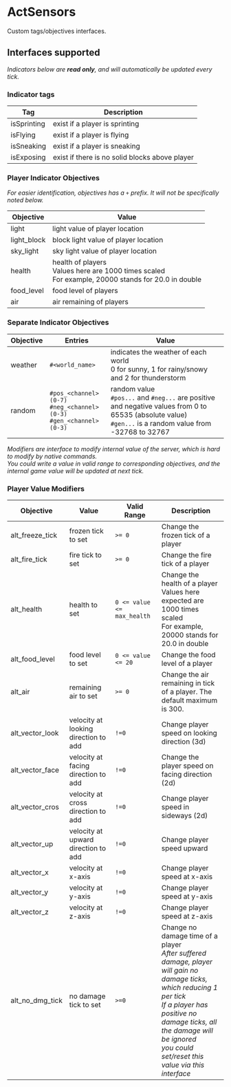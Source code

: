 # ActSensors

Custom tags/objectives interfaces.

## Interfaces supported

_Indicators below are **read only**, and will automatically be updated every tick._

### Indicator tags

| Tag         | Description                                    |
|-------------|------------------------------------------------|
| isSprinting | exist if a player is sprinting                 |
| isFlying    | exist if a player is flying                    |
| isSneaking  | exist if a player is sneaking                  |
| isExposing  | exist if there is no solid blocks above player |

### Player Indicator Objectives

_For easier identification, objectives has a `+` prefix. It will not be specifically noted below._

| Objective   | Value                                                                                                    |
|-------------|----------------------------------------------------------------------------------------------------------|
| light       | light value of player location                                                                           |
| light_block | block light value of player location                                                                     |
| sky_light   | sky light value of player location                                                                       |
| health      | health of players<br/>Values here are 1000 times scaled<br/>For example, 20000 stands for 20.0 in double |
| food_level  | food level of players                                                                                    |
| air         | air remaining of players                                                                                 | 

### Separate Indicator Objectives

| Objective | Entries                                                                   | Value                                                                                                                                                             |
|-----------|---------------------------------------------------------------------------|-------------------------------------------------------------------------------------------------------------------------------------------------------------------|
| weather   | `#<world_name>`                                                           | indicates the weather of each world <br/> 0 for sunny, 1 for rainy/snowy and 2 for thunderstorm                                                                   |
| random    | `#pos_<channel>(0-7)`<br/>`#neg_<channel>(0-3)`<br/>`#gen_<channel>(0-3)` | random value <br/>`#pos...` and `#neg...` are positive and negative values from 0 to 65535 (absolute value)<br/> `#gen...` is a random value from -32768 to 32767 |

_Modifiers are interface to modify internal value of the server, which is hard to modify by native commands.   
You could write a value in valid range to corresponding objectives, and the internal game value will be updated at next
tick._

### Player Value Modifiers

| Objective       | Value                                | Valid Range                | Description                                                                                                                                                                                                                                                    |
|-----------------|--------------------------------------|----------------------------|----------------------------------------------------------------------------------------------------------------------------------------------------------------------------------------------------------------------------------------------------------------|
| alt_freeze_tick | frozen tick to set                   | `>= 0`                     | Change the frozen tick of a player                                                                                                                                                                                                                             |
| alt_fire_tick   | fire tick to set                     | `>= 0`                     | Change the fire tick of a player                                                                                                                                                                                                                               |
| alt_health      | health to set                        | `0 <= value <= max_health` | Change the health of a player<br/> Values here expected are 1000 times scaled<br/>For example, 20000 stands for 20.0 in double                                                                                                                                 |
| alt_food_level  | food level to set                    | `0 <= value <= 20`         | Change the food level of a player                                                                                                                                                                                                                              |
| alt_air         | remaining air to set                 | `>= 0`                     | Change the air remaining in tick of a player. The default maximum is 300.                                                                                                                                                                                      |
| alt_vector_look | velocity at looking direction to add | `!=0`                      | Change player speed on looking direction (3d)                                                                                                                                                                                                                  | 
| alt_vector_face | velocity at facing direction to add  | `!=0`                      | Change the player speed on facing direction (2d)                                                                                                                                                                                                               | 
| alt_vector_cros | velocity at cross direction to add   | `!=0`                      | Change player speed in sideways (2d)                                                                                                                                                                                                                           | 
| alt_vector_up   | velocity at upward direction to add  | `!=0`                      | Change player speed upward                                                                                                                                                                                                                                     | 
| alt_vector_x    | velocity at x-axis                   | `!=0`                      | Change player speed at x-axis                                                                                                                                                                                                                                  | 
| alt_vector_y    | velocity at y-axis                   | `!=0`                      | Change player speed at y-axis                                                                                                                                                                                                                                  | 
| alt_vector_z    | velocity at z-axis                   | `!=0`                      | Change player speed at z-axis                                                                                                                                                                                                                                  | 
| alt_no_dmg_tick | no damage tick to set                | `>=0`                      | Change no damage time of a player<br/>_After suffered damage, player will gain no damage ticks, which reducing 1 per tick <br/>If a player has positive no damage ticks, all the damage will be ignored<br/>you could set/reset this value via this interface_ | 